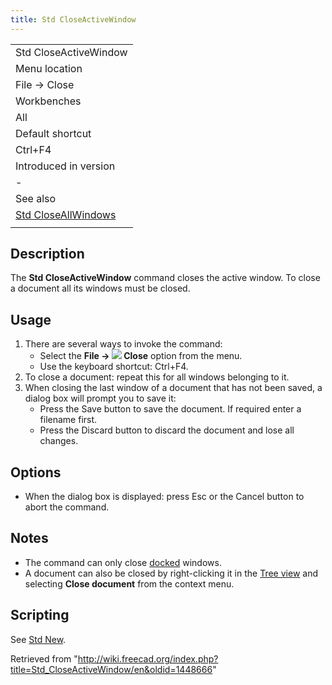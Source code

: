 ```yaml
---
title: Std CloseActiveWindow
---
```


|                                                                   |
| ----------------------------------------------------------------- |
| Std CloseActiveWindow                                             |
| Menu location                                                     |
| File → Close                                                      |
| Workbenches                                                       |
| All                                                               |
| Default shortcut                                                  |
| Ctrl+F4                                                           |
| Introduced in version                                             |
| -                                                                 |
| See also                                                          |
| [Std CloseAllWindows](/Std_CloseAllWindows "Std CloseAllWindows") |
|                                                                   |

## Description

The **Std CloseActiveWindow** command closes the active window. To close a document all its windows must be closed.

## Usage

1. There are several ways to invoke the command:
   - Select the **File → ![](/images/Std_CloseActiveWindow.svg) Close** option from the menu.
   - Use the keyboard shortcut: Ctrl+F4.
2. To close a document: repeat this for all windows belonging to it.
3. When closing the last window of a document that has not been saved, a dialog box will prompt you to save it:
   - Press the Save button to save the document. If required enter a filename first.
   - Press the Discard button to discard the document and lose all changes.

## Options

- When the dialog box is displayed: press Esc or the Cancel button to abort the command.

## Notes

- The command can only close [docked](/Std_ViewDockUndockFullscreen "Std ViewDockUndockFullscreen") windows.
- A document can also be closed by right-clicking it in the [Tree view](/Tree_view "Tree view") and selecting **Close document** from the context menu.

## Scripting

See [Std New](/Std_New#Scripting "Std New").

Retrieved from "<http://wiki.freecad.org/index.php?title=Std_CloseActiveWindow/en&oldid=1448666>"

